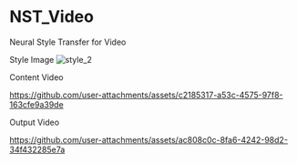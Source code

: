 # NST_Video
Neural Style Transfer for Video


Style Image
![style_2](https://github.com/user-attachments/assets/9a9e8259-cc2b-4cf2-bda5-0724a34f72f3)

Content Video



https://github.com/user-attachments/assets/c2185317-a53c-4575-97f8-163cfe9a39de



Output Video



https://github.com/user-attachments/assets/ac808c0c-8fa6-4242-98d2-34f432285e7a



